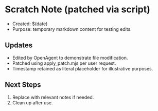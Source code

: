 # Scratch Note (patched via script)

- Created: $(date)
- Purpose: temporary markdown content for testing edits.

## Updates

- Edited by OpenAgent to demonstrate file modification.
- Patched using apply_patch.mjs per user request.
- Timestamp retained as literal placeholder for illustrative purposes.

## Next Steps

1. Replace with relevant notes if needed.
2. Clean up after use.

